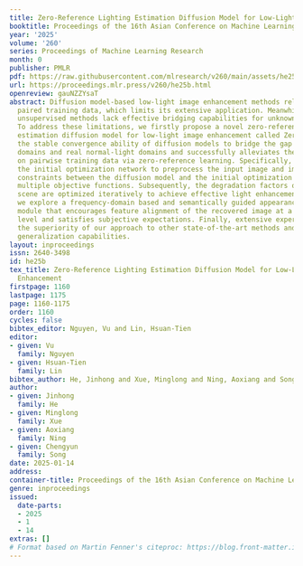 ```yaml
---
title: Zero-Reference Lighting Estimation Diffusion Model for Low-Light Image Enhancement
booktitle: Proceedings of the 16th Asian Conference on Machine Learning
year: '2025'
volume: '260'
series: Proceedings of Machine Learning Research
month: 0
publisher: PMLR
pdf: https://raw.githubusercontent.com/mlresearch/v260/main/assets/he25b/he25b.pdf
url: https://proceedings.mlr.press/v260/he25b.html
openreview: gauNZZYsaT
abstract: Diffusion model-based low-light image enhancement methods rely heavily on
  paired training data, which limits its extensive application. Meanwhile, existing
  unsupervised methods lack effective bridging capabilities for unknown degradation.
  To address these limitations, we firstly propose a novel zero-reference lighting
  estimation diffusion model for low-light image enhancement called Zero-LED. It utilizes
  the stable convergence ability of diffusion models to bridge the gap between low-light
  domains and real normal-light domains and successfully alleviates the dependence
  on pairwise training data via zero-reference learning. Specifically, we first design
  the initial optimization network to preprocess the input image and implement bidirectional
  constraints between the diffusion model and the initial optimization network through
  multiple objective functions. Subsequently, the degradation factors of the real-world
  scene are optimized iteratively to achieve effective light enhancement. In addition,
  we explore a frequency-domain based and semantically guided appearance reconstruction
  module that encourages feature alignment of the recovered image at a fine-grained
  level and satisfies subjective expectations. Finally, extensive experiments demonstrate
  the superiority of our approach to other state-of-the-art methods and more significant
  generalization capabilities.
layout: inproceedings
issn: 2640-3498
id: he25b
tex_title: Zero-Reference Lighting Estimation Diffusion Model for Low-Light Image
  Enhancement
firstpage: 1160
lastpage: 1175
page: 1160-1175
order: 1160
cycles: false
bibtex_editor: Nguyen, Vu and Lin, Hsuan-Tien
editor:
- given: Vu
  family: Nguyen
- given: Hsuan-Tien
  family: Lin
bibtex_author: He, Jinhong and Xue, Minglong and Ning, Aoxiang and Song, Chengyun
author:
- given: Jinhong
  family: He
- given: Minglong
  family: Xue
- given: Aoxiang
  family: Ning
- given: Chengyun
  family: Song
date: 2025-01-14
address:
container-title: Proceedings of the 16th Asian Conference on Machine Learning
genre: inproceedings
issued:
  date-parts:
  - 2025
  - 1
  - 14
extras: []
# Format based on Martin Fenner's citeproc: https://blog.front-matter.io/posts/citeproc-yaml-for-bibliographies/
---
```

